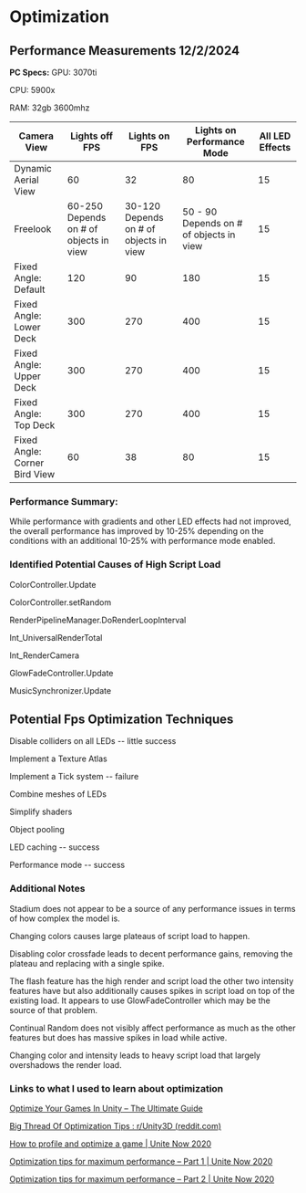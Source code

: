 # Optimization
## Performance Measurements 12/2/2024
**PC Specs:**
GPU: 3070ti 

CPU: 5900x 

RAM: 32gb 3600mhz 

| Camera View  | Lights off FPS | Lights on FPS | Lights on Performance Mode | All LED Effects |
| ------------- | ------------- | ------------- | ------------- | ------------- |
| Dynamic Aerial View   | 60 | 32 | 80 | 15 |
| Freelook   | 60-250 Depends on # of objects in view   | 30-120 Depends on # of objects in view   | 50 - 90 Depends on # of objects in view | 15 |
| Fixed Angle: Default   | 120 | 90 | 180 | 15 |
| Fixed Angle: Lower Deck   | 300 | 270   | 400   | 15 |
| Fixed Angle: Upper Deck   | 300 | 270  | 400   | 15 |
| Fixed Angle: Top Deck   | 300 | 270   | 400   | 15 |
| Fixed Angle: Corner Bird View   | 60   | 38   | 80 | 15 |

### **Performance Summary:**

While performance with gradients and other LED effects had not improved, the overall performance has improved by 10-25% depending on the conditions with an additional 10-25% with performance mode enabled. 

### **Identified Potential Causes of High Script Load**

ColorController.Update 

ColorController.setRandom 

RenderPipelineManager.DoRenderLoopInterval 

Int_UniversalRenderTotal 

Int_RenderCamera 

GlowFadeController.Update 

MusicSynchronizer.Update 

## **Potential Fps Optimization Techniques**

Disable colliders on all LEDs -- little success

Implement a Texture Atlas 

Implement a Tick system -- failure

Combine meshes of LEDs 

Simplify shaders 

Object pooling 

LED caching -- success

Performance mode -- success

 

### **Additional Notes**

Stadium does not appear to be a source of any performance issues in terms of how complex the model is. 

Changing colors causes large plateaus of script load to happen. 

Disabling color crossfade leads to decent performance gains, removing the plateau and replacing with a single spike. 

The flash feature has the high render and script load the other two intensity features have but also additionally causes spikes in script load on top of the existing load. It appears to use GlowFadeController which may be the source of that problem. 

Continual Random does not visibly affect performance as much as the other features but does has massive spikes in load while active. 

Changing color and intensity leads to heavy script load that largely overshadows the render load. 

### **Links to what I used to learn about optimization**

[Optimize Your Games In Unity – The Ultimate Guide](https://awesometuts.com/blog/optimize-unity-game/?utm_source=post&utm_medium=reddit)

[Big Thread Of Optimization Tips : r/Unity3D (reddit.com)](https://www.reddit.com/r/Unity3D/comments/njrqhu/big_thread_of_optimization_tips/)

[How to profile and optimize a game | Unite Now 2020](https://www.youtube.com/watch?v=uXRURWwabF4)

[Optimization tips for maximum performance – Part 1 | Unite Now 2020](https://www.youtube.com/watch?v=ZRDHEqy2uPI)

[Optimization tips for maximum performance – Part  2 | Unite Now 2020](https://www.youtube.com/watch?v=EK8sX8oCQbw)